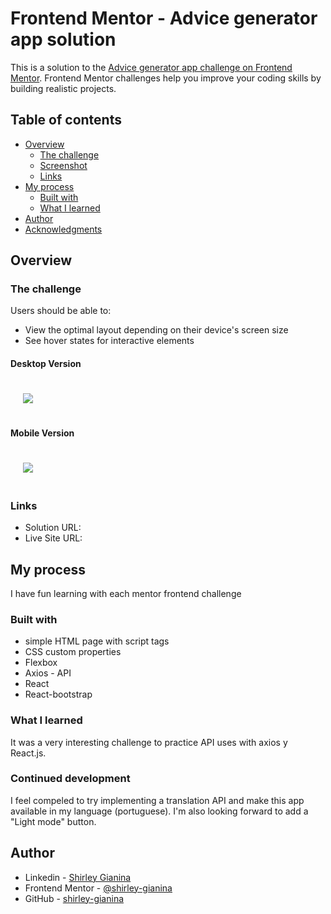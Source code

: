 # Frontend Mentor - Advice generator app solution

This is a solution to the [Advice generator app challenge on Frontend Mentor](https://www.frontendmentor.io/challenges/advice-generator-app-QdUG-13db). Frontend Mentor challenges help you improve your coding skills by building realistic projects.

## Table of contents

- [Overview](#overview)
  - [The challenge](#the-challenge)
  - [Screenshot](#screenshot)
  - [Links](#links)
- [My process](#my-process)
  - [Built with](#built-with)
  - [What I learned](#what-i-learned)
- [Author](#author)
- [Acknowledgments](#acknowledgments)

## Overview

### The challenge

Users should be able to:

- View the optimal layout depending on their device's screen size
- See hover states for interactive elements

#### Desktop Version 
<img src='./images/Screen-desktop.mov' style='padding: 20px'/>

#### Mobile Version
<img src='./images/Screen-mobile.mov' style='padding: 20px'/>


### Links

- Solution URL: []()
- Live Site URL: []()

## My process

I have fun learning with each mentor frontend challenge

### Built with

- simple HTML page with script tags
- CSS custom properties
- Flexbox
- Axios - API
- React
- React-bootstrap


### What I learned

<div>
  It was a very interesting challenge to practice API uses with axios y React.js.
</div>

### Continued development

I feel compeled to try implementing a translation API and make this app available in my language (portuguese). I'm also looking forward to add a "Light mode" button.

## Author

- Linkedin - [Shirley Gianina](https://www.linkedin.com/in/shirley-gianina/)
- Frontend Mentor - [@shirley-gianina](https://www.frontendmentor.io/profile/shirley-gianina)
- GitHub - [shirley-gianina](https://github.com/shirley-gianina)
